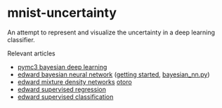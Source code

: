 # mnist-uncertainty

An attempt to represent and visualize the uncertainty in a deep learning classifier.

Relevant articles

- [pymc3 bayesian deep learning](https://twiecki.github.io/blog/2016/06/01/bayesian-deep-learning/)
- [edward bayesian neural network](http://edwardlib.org/tutorials/bayesian-neural-network) ([getting started](http://edwardlib.org/getting-started), [bayesian_nn.py](https://github.com/blei-lab/edward/blob/master/examples/bayesian_nn.py))
- [edward mixture density networks](https://nbviewer.jupyter.org/github/blei-lab/edward/blob/master/notebooks/mixture_density_network.ipynb) [otoro](http://blog.otoro.net/2015/11/24/mixture-density-networks-with-tensorflow/)
- [edward supervised regression](https://nbviewer.jupyter.org/github/blei-lab/edward/blob/master/notebooks/supervised_regression.ipynb)
- [edward supervised classification](https://nbviewer.jupyter.org/github/blei-lab/edward/blob/master/notebooks/supervised_classification.ipynb)
